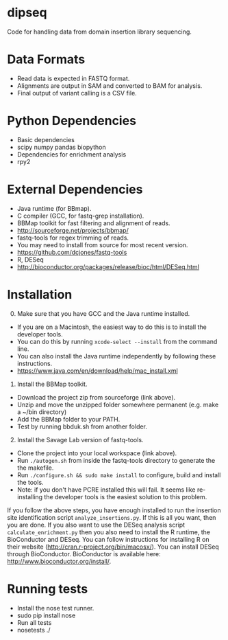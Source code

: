 dipseq
======

Code for handling data from domain insertion library sequencing.

# Data Formats
* Read data is expected in FASTQ format.
* Alignments are output in SAM and converted to BAM for analysis.
* Final output of variant calling is a CSV file.

# Python Dependencies
* Basic dependencies
 * scipy numpy pandas biopython
* Dependencies for enrichment analysis
 * rpy2

# External Dependencies
* Java runtime (for BBmap).
* C compiler (GCC, for fastq-grep installation).
* BBMap toolkit for fast filtering and alignment of reads. 
 * http://sourceforge.net/projects/bbmap/
* fastq-tools for regex trimming of reads.
 * You may need to install from source for most recent version.
 * https://github.com/dcjones/fastq-tools
* R, DESeq
 * http://bioconductor.org/packages/release/bioc/html/DESeq.html

# Installation
0. Make sure that you have GCC and the Java runtime installed.
 * If you are on a Macintosh, the easiest way to do this is to install the developer tools.
  * You can do this by running `xcode-select --install` from the command line.
 * You can also install the Java runtime independently by following these instructions.
  * https://www.java.com/en/download/help/mac_install.xml
1. Install the BBMap toolkit. 
 * Download the project zip from sourceforge (link above).
 * Unzip and move the unzipped folder somewhere permanent (e.g. make a ~/bin directory)
 * Add the BBMap folder to your PATH.
 * Test by running bbduk.sh from another folder.
2. Install the Savage Lab version of fastq-tools.
 * Clone the project into your local workspace (link above).  
 * Run `./autogen.sh` from inside the fastq-tools directory to generate the the makefile.
 * Run `./configure.sh && sudo make install` to configure, build and install the tools.
 * Note: if you don't have PCRE installed this will fail. It seems like re-installing the developer tools is the easiest solution to this problem.

If you follow the above steps, you have enough installed to run the insertion site identification script `analyze_insertions.py`. If this is all you want, then you are done. If you also want to use the DESeq analysis script `calculate_enrichment.py` then you also need to install the R runtime, the BioConductor and DESeq. You can follow instructions for installing R on their website (http://cran.r-project.org/bin/macosx/). You can install DESeq through BioConductor. BioConductor is available here: http://www.bioconductor.org/install/.  

# Running tests
* Install the nose test runner. 
 * sudo pip install nose
* Run all tests
 * nosetests ./
